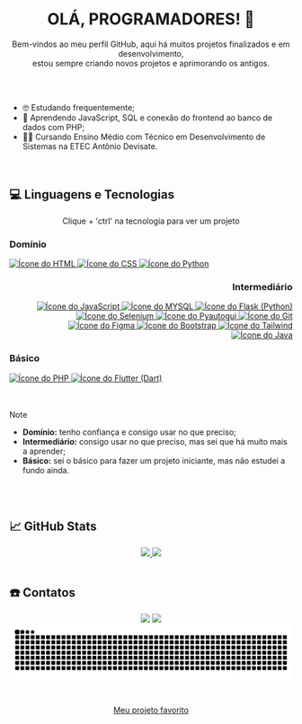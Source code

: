 <div align="center">
  
# OLÁ, PROGRAMADORES! 👋

Bem-vindos ao meu perfil GitHub, aqui há muitos projetos finalizados e em desenvolvimento, <br> estou sempre criando novos projetos e aprimorando os antigos.
</div>
<br><br>
  
- 🤓 Estudando frequentemente;  
- 📒 Aprendendo JavaScript, SQL e conexão do frontend ao banco de dados com PHP;  
- 👨‍🎓 Cursando Ensino Médio com Técnico em Desenvolvimento de Sistemas na ETEC Antônio Devisate.  
<br><br>


## 💻 Linguagens e Tecnologias
<div align="center">
  Clique + 'ctrl' na tecnologia para ver um projeto
</div>
<div style="display:inline_block" align="left">
  
  ### Domínio
  <a href="https://github.com/GuilhermeAbreu12/Era-Historica" target="_blank">
    <img title="HTML" alt="Ícone do HTML" src="https://img.shields.io/badge/-HTML-f16529?style=flat-square&logo=html5&logoColor=white" />
  </a>
  <a href="https://github.com/GuilhermeAbreu12/Flor_cultura" target="_blank">
    <img title="CSS" alt="Ícone do CSS" src="https://img.shields.io/badge/-CSS-45b8d8?style=flat-square&logo=css&logoColor=white" />
  </a>
  <a href="https://github.com/GuilhermeAbreu12/Python-Mundo2-Exercicios" target="_blank">
    <img title="Python" alt="Ícone do Python" src="https://img.shields.io/badge/-Python-3a76a7?style=flat-square&logo=python&logoColor=white" />
  </a>
</div>

<div style="display:inline_block" align="right">

  ### Intermediário
  <a href="https://github.com/GuilhermeAbreu12/Era-Historica" target="_blank">
    <img title="JavaScript" alt="Ícone do JavaScript" src="https://img.shields.io/badge/-JavaScript-faca1b?style=flat-square&logo=javascript&logoColor=grey" />
  </a>
  <a href="https://github.com/GuilhermeAbreu12/Petshop-SQL" target="_blank">
    <img title="MySQL" alt="Ícone do MYSQL" src="https://img.shields.io/badge/-MySQL-0b6495?style=flat-square&logo=mysql&logoColor=white" />
  </a>
  <a href="#" target="_blank">
    <img title="Flask (Python)" alt="Ícone do Flask (Python)" src="https://img.shields.io/badge/-Flask(Python)-d9d9d9?style=flat-square&logo=flask&logoColor=black" />
  </a>
  <a href="#" target="_blank">
    <img title="Selenium (Python)" alt="Ícone do Selenium" src="https://img.shields.io/badge/-Selenium(Python)-78909c?style=flat-square&logo=selenium&logoColor=white" />
  </a>
  <a href="#" target="_blank">
    <img title="Pyautogui (Python)" alt="Ícone do Pyautogui" src="https://img.shields.io/badge/-Pyautogui(Python)-ffca1d?style=flat-square&logo=pyautogui&logoColor=white" />
  </a>
  <a href="#" target="_blank">
    <img title="Git" alt="Ícone do Git" src="https://img.shields.io/badge/-Git-f4511e?style=flat-square&logo=git&logoColor=white" /> 
  </a>
  <a href="#" target="_blank">
    <img title="Figma" alt="Ícone do Figma" src="https://img.shields.io/badge/-Figma-a259ff?style=flat-square&logo=figma&logoColor=white" />
  </a>
  <a href="https://github.com/GuilhermeAbreu12/Abreu-Sports" target="_blank">
    <img title="Bootstrap" alt="Ícone do Bootstrap" src="https://img.shields.io/badge/-Bootstrap-7c4dff?style=flat-square&logo=bootstrap&logoColor=white" />
  </a>
  <a href="#" target="_blank">
    <img title="Tailwind" alt="Ícone do Tailwind" src="https://img.shields.io/badge/-Tailwind%20CSS-0C1119?style=flat-square&logo=tailwindcss&logoColor=blue" />
  </a>
  <a href="https://github.com/GuilhermeAbreu12/Exercicios-Java" target="_blank">
    <img title="Java" alt="Ícone do Java" src="https://img.shields.io/badge/-Java-087194?style=flat-square&logo=java&logoColor=white" />
  </a>
</div>

### Básico
<div style="display:inline_block">
  <a href="https://github.com/GuilhermeAbreu12/Abreu-Sports" target="_blank">
    <img title="PHP" alt="Ícone do PHP" src="https://img.shields.io/badge/-PHP-7f45b0?style=flat-square&logo=php&logoColor=white" />
  </a>
  <a href="https://github.com/GuilhermeAbreu12/services_app" target="_blank">
    <img title="Flutter (Dart)" alt="Ícone do Flutter (Dart)" src="https://img.shields.io/badge/-Flutter(Dart)-3484c5?style=flat-square&logo=flutter&logoColor=white" />
  </a>
</div>
  <!--
  <img height="40" width="40" align="center" src="https://cdn.jsdelivr.net/gh/devicons/devicon@latest/icons/css3/css3-original.svg" title="CSS" alt="ícone do CSS"/>
  <img height="40" width="40" align="center" src="https://cdn.jsdelivr.net/gh/devicons/devicon@latest/icons/python/python-original.svg" title="Python" alt="ícone do Python"/>
  <img height="40" width="40" align="center" src="https://github.com/user-attachments/assets/85bdac77-ad11-4212-8b0d-76fecc61f3df" title="JavaScript" alt="ícone do JavaScript"/>
  <img height="40" width="40" align="center" src="https://github.com/user-attachments/assets/eead1add-acb2-4bd3-b0ac-d2d69230a4a1" title="SQL" alt="ícone do SQL"/>
  <img height="40" width="40" align="center" src="https://github.com/user-attachments/assets/003dfbc2-3569-4b38-ae3c-25cad938b435" title="Flask (Python)" alt="ícone do Flask"/>
  <img height="40" width="40" align="center" src="https://github.com/user-attachments/assets/bbc472cc-c247-41d0-9964-d7c4f9e22ebe" title="Selenium (Python)" alt="ícone do Selenium (Python)"/>
  <img height="40" width="40" align="center" src="https://github.com/user-attachments/assets/f372e893-5c48-4811-ad64-11121d207c7b" title="Pyautogui (Python)" alt="ícone do Pyautogui (Python)"/>
  <img height="40" width="40" align="center" src="https://github.com/user-attachments/assets/1a2e7336-da2e-471e-9aca-021bdb4663b6" title="Git" alt="ícone do Git"/>
  <img height="40" width="40" align="center" src="https://github.com/user-attachments/assets/4ce215d4-a016-46c1-b0b2-cbb198987d09" title="Figma" alt="ícone do Figma"/>
  <img height="40" width="40" align="center" src="https://github.com/user-attachments/assets/0ff6d368-6b20-4e7e-b983-5a05428f0725" title="Bootstrap (HTML e CSS)" alt="ícone do Bootstrap"/>
  <img height="40" width="40" align="center" src="https://github.com/user-attachments/assets/88e803bd-167f-422e-aad1-58bbe85fc0ac" title="Java" alt="ícone do Java"/>
  # <img height="30px" width="30px" src="https://cdn.jsdelivr.net/gh/devicons/devicon@latest/icons/nodejs/nodejs-plain-wordmark.svg" alt="ícone do Node.JS"/>
  <img height="40" width="40" align="center" src="https://github.com/user-attachments/assets/11b7988b-0435-4142-b193-e18bf54ae322" title="PHP" alt="ícone do PHP"/>
  <img height="40" width="40" align="center" src="https://github.com/user-attachments/assets/8ac1a07b-1e23-4fbb-8a64-3bf918e4220b" title="Flutter (Dart)" alt="ícone do Flutter"/>
  <img height="40" width="40" align="center" src="https://github.com/user-attachments/assets/fe31ea1a-e47f-44d6-b849-a2983e0db211" title="Swing (Java)" alt="ícone do Swing"/>
-->
<br><br>

> [!NOTE]
> * **Domínio:** tenho confiança e consigo usar no que preciso;<br>
> * **Intermediário:** consigo usar no que preciso, mas sei que há muito mais a aprender;<br>
> * **Básico:** sei o básico para fazer um projeto iniciante, mas não estudei a fundo ainda.

<br><br>

## 📈 GitHub Stats

<div align="center">
  <a href="https://github.com/GuilhermeAbreu12">
    <img height="165em" src="https://github-readme-stats.vercel.app/api?username=GuilhermeAbreu12&show_icons=true&theme=holi"/>
    <img height="165em" src="https://github-readme-stats.vercel.app/api/top-langs/?username=GuilhermeAbreu12&layout=compact&theme=holi"/>
  </a>
</div>
<br>

## ☎️ Contatos
<div align="center">
  <a href="mailto:guilhermesabreu08@gmail.com" target="_blank">
    <img src="https://img.shields.io/badge/-Gmail-%23333?style=for-the-badge&logo=gmail&logoColor=white"></a>
  <a href="https://www.linkedin.com/in/guilherme-souza-de-abreu-84667432a" target="_blank">
    <img src="https://img.shields.io/badge/-LinkedIn-%230077B5?style=for-the-badge&logo=linkedin&logoColor=white"></a>
</div>

<picture>
  <source media="(prefers-color-scheme: dark)" srcset="https://raw.githubusercontent.com/GuilhermeAbreu12/GuilhermeAbreu12/output/github-contribution-grid-snake-dark.svg">
  <source media="(prefers-color-scheme: light)" srcset="https://raw.githubusercontent.com/GuilhermeAbreu12/GuilhermeAbreu12/output/github-contribution-grid-snake.svg">
  <img alt="github contribution grid snake animation" src="https://raw.githubusercontent.com/GuilhermeAbreu12/GuilhermeAbreu12/output/github-contribution-grid-snake.svg">
</picture>
<br><br>
<div align="center">
  
[Meu projeto favorito](https://erahistorica.netlify.app/)
</div>
